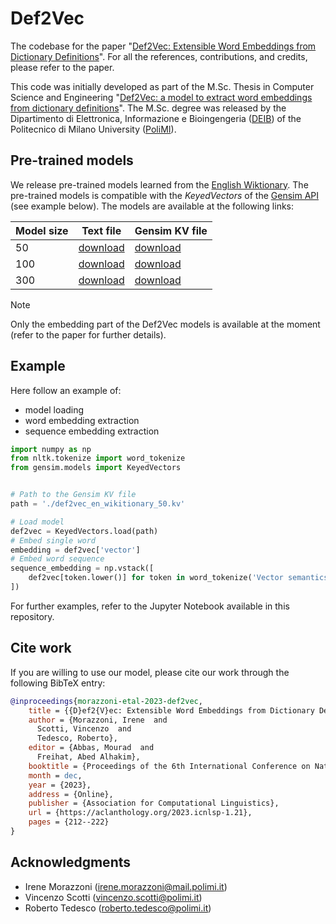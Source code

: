 # Def2Vec

The codebase for the paper "[Def2Vec: Extensible Word Embeddings from Dictionary Definitions](https://aclanthology.org/2023.icnlsp-1.21)".
For all the references, contributions, and credits, please refer to the paper.

This code was initially developed as part of the M.Sc. Thesis in Computer Science and Engineering "[Def2Vec: a model to extract word embeddings from dictionary definitions](https://www.politesi.polimi.it/handle/10589/179715)".
The M.Sc. degree was released by the Dipartimento di Elettronica, Informazione e Bioingengeria  ([DEIB](https://www.deib.polimi.it/eng/home-page)) of the Politecnico di Milano University ([PoliMI](https://www.polimi.it)).

## Pre-trained models

We release pre-trained models learned from the [English Wiktionary](https://en.wiktionary.org/wiki/Wiktionary:Main_Page).
The pre-trained models is compatible with the *KeyedVectors* of the [Gensim API](https://radimrehurek.com/gensim/) (see example below).
The models are available at the following links: 

| Model size | Text file                                                                                                                                 | Gensim KV file                                                                                                                            |
|------------|-------------------------------------------------------------------------------------------------------------------------------------------|-------------------------------------------------------------------------------------------------------------------------------------------|
| 50         | [download](https://polimi365-my.sharepoint.com/:u:/g/personal/10451445_polimi_it/EaI8ormefBlIoQB-1YWH22YBTD0rEtPbaD11YkMMNqlKxg?e=qLAMmA) | [download](https://polimi365-my.sharepoint.com/:u:/g/personal/10451445_polimi_it/ERJlBEE6EsNLmyK9t2nsCsEBR5L9cKsr_s9xXz3YIlcF6w?e=9poPf7) |
| 100        | [download](https://polimi365-my.sharepoint.com/:u:/g/personal/10451445_polimi_it/EbYQNGrfPuBPhEXA-EjPL7IBmM0XqB_ZYewU1nj5p3jHRQ?e=Pyb0ac) | [download](https://polimi365-my.sharepoint.com/:u:/g/personal/10451445_polimi_it/EcD5S6HqE0NDmgfDTADyc9gBHlkRoRofGvgV8cVOGJ2ISw?e=ayr8e5) |
| 300        | [download](https://polimi365-my.sharepoint.com/:u:/g/personal/10451445_polimi_it/EfQqgCR4fxxFoWWgw3YSYYIBAKq20vtObQNpjiJ1GiyQMA?e=PAncqK) | [download](https://polimi365-my.sharepoint.com/:u:/g/personal/10451445_polimi_it/EV4dqNoPQRFBnRh8TqXeh0IBtdD83314hQ-rkC8h5nucVQ?e=yEGJ0S) |

> [!NOTE]
> 
> Only the embedding part of the Def2Vec models is available at the moment (refer to the paper for further details).

## Example

Here follow an example of:
- model loading
- word embedding extraction
- sequence embedding extraction

```python
import numpy as np
from nltk.tokenize import word_tokenize
from gensim.models import KeyedVectors


# Path to the Gensim KV file
path = './def2vec_en_wikitionary_50.kv'

# Load model
def2vec = KeyedVectors.load(path)
# Embed single word
embedding = def2vec['vector']
# Embed word sequence
sequence_embedding = np.vstack([
    def2vec[token.lower()] for token in word_tokenize('Vector semantics is cool!')
])
```

For further examples, refer to the Jupyter Notebook available in this repository.

## Cite work

If you are willing to use our model, please cite our work through the following BibTeX entry:

```bibtex
@inproceedings{morazzoni-etal-2023-def2vec,
    title = {{D}ef2{V}ec: Extensible Word Embeddings from Dictionary Definitions},
    author = {Morazzoni, Irene  and
      Scotti, Vincenzo  and
      Tedesco, Roberto},
    editor = {Abbas, Mourad  and
      Freihat, Abed Alhakim},
    booktitle = {Proceedings of the 6th International Conference on Natural Language and Speech Processing (ICNLSP 2023)},
    month = dec,
    year = {2023},
    address = {Online},
    publisher = {Association for Computational Linguistics},
    url = {https://aclanthology.org/2023.icnlsp-1.21},
    pages = {212--222}
}
```

## Acknowledgments

- Irene Morazzoni ([irene.morazzoni@mail.polimi.it](mailto:irene.morazzoni@mail.polimi.it))
- Vincenzo Scotti ([vincenzo.scotti@polimi.it](mailto:vincenzo.scotti@polimi.it))
- Roberto Tedesco ([roberto.tedesco@polimi.it](mailto:roberto.tedesco@polimi.it))
